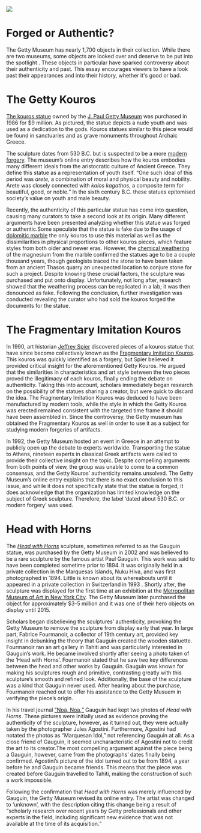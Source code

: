 <a href="https://juncture-digital.org"><img src="https://juncture-digital.org/images/ve-button.png"></a>

<param ve-config 
       title="Getty Confindential"
       author="Jacquelyn Fielding"
       banner="https://pbs.twimg.com/media/FkgFXTBUcAAmz8M?format=png&name=large" 
       layout="vertical">

# Forged or Authentic?

The Getty Museum has nearly 1,700 objects in their collection. While there are two museums, some objects are looked over and deserve to be put into the spotlight . These objects in particular have sparked controversy about their authenticity and past. This essay encourages viewers to have a look past their appearances and into their history, whether it's good or bad. 

# The Getty Kouros

[The kouros statue](https://www.getty.edu/art/collection/object/103vnp) owned by the [J. Paul Getty Museum](https://www.getty.edu/museum/) was purchased in 1986 for $9 million. As pictured, the statue depicts a nude youth and was used as a dedication to the gods. Kouros statues similar to this piece would be found in sanctuaries and as grave monuments throughout Archaic Greece. 
<param ve-entity eid="Q271834" title="Archaic Greece">
<param ve-image fit="Cover"
       label="Statue of Kouros" 
       description="Photo of Getty Museum's Statue of Kouros" 
       license="public domain" 
       url="https://upload.wikimedia.org/wikipedia/commons/0/05/Kouros.jpg">

The sculpture dates from 530 B.C. but is suspected to be a more [modern forgery](https://www.thoughtco.com/the-crime-of-forgery-970864). The museum’s online entry describes how the kouros embodies many different ideals from the aristocratic culture of Ancient Greece. They define this statue as a representation of youth itself. <q>One such ideal of this period was *arete*, a combination of moral and physical beauty and nobility. Arete was closely connected with 
*kalos kagathos*, a composite term for beautiful, good, or noble.</q> In the sixth century B.C. these statues epitomised society’s value on youth and male beauty.
<param ve-entity eid="Q265823" title="arete">
<param ve-entity eid="Q1414901" title="kalos kagathos">
<param ve-image fit="Cover"
       label="Side view of Getty Kouros"
       description="This photo shows the side view of the Getty Kouros on display at the Getty Museum"
       license="public domain"
       url="https://upload.wikimedia.org/wikipedia/commons/thumb/5/50/Getty_kouros.jpg/640px-Getty_kouros.jpg">

Recently, the authenticity of this particular statue has come into question, causing many curators to take a second look at its origin. Many different arguments have been presented analyzing whether this statue was forged or authentic.Some speculate that the statue is fake due to the usage of [dolomitic marble](http://www.jsjgeology.net/Dolomitic-marble.htm) the only kouros to use this material as well as the dissimilarities in physical proportions to other kouros pieces, which feature styles from both older and newer eras. However, the [chemical weathering](https://www.geolsoc.org.uk/ks3/gsl/education/resources/rockcycle/page3564.html) of the magnesium from the marble confirmed the statues age to be a couple thousand years, though geologists traced the stone to have been taken from an ancient Thasos quarry an unexpected location to conjure stone for such a project. Despite knowing these crucial factors, the sculpture was purchased and put onto display. Unfortunately, not long after, research showed that the weathering process can be replicated in a lab; it was then denounced as fake. Following the conclusion, further investigation was conducted revealing the curator who had sold the kouros forged the documents for the statue.
<param ve-entity eid="Q204096" title="Thasos">
<param ve-image fit="Cover"
       label="Statue of Kouros" 
       description="Photo of Getty Museum's Statue of Kouros" 
       license="public domain" 
       url="https://jacquelyn328393716.files.wordpress.com/2022/12/13a076b9-1456-4da4-a76a-0fbd1ddd9fac_1829.jpg?strip=info&w=1829">

# The Fragmentary Imitation Kouros

In 1990, art historian [Jeffrey Spier](https://getty.academia.edu/JeffreySpier/CurriculumVitae) discovered pieces of a kouros statue that have since become collectively known as the [Fragmentary Imitation Kouros](https://www.getty.edu/art/collection/object/103WHK). This kouros was quickly identified as a forgery, but Spier believed it provided critical insight for the aforementioned Getty Kouros. He argued that the similarities in characteristics and art style between the two pieces proved the illegitimacy of each kouros, finally ending the debate on authenticity. Taking this into account, scholars immediately began research on the possibility of the statues sharing a creator, but were quick to discard the idea. The Fragmentary Imitation Kouros was deduced to have been manufactured by modern tools, while the style in which the Getty Kouros was erected remained consistent with the targeted time frame it should have been assembled in. Since the controversy, the Getty museum has obtained the Fragmentary Kouros as well in order to use it as a subject for studying modern forgeries of artifacts.
<param ve-image fit="Cover"
       label="Head of Imitation Kouros " 
       description="Photo of Getty Museum's Imitation Kouros" 
       license="public domain" 
       url="https://th.bing.com/th/id/R.6a2c723e0eefde4cb4d32eb2ae878815?rik=US5S7Jj3iH2ecg&riu=http%3a%2f%2fmedia.getty.edu%2fmuseum%2fimages%2fweb%2fenlarge%2f01523701.jpg&ehk=ZPpkSKv7k41UGEiZUD%2fgO7jM90uuYirSJGQhzyIetks%3d&risl=&pid=ImgRaw&r=0">

In 1992, the Getty Museum hosted an event in Greece in an attempt to publicly open up the debate to experts worldwide. Transporting the statue to Athens, nineteen experts in classical Greek artifacts were called to provide their collective insight on the topic. Despite compelling arguments from both points of view, the group was unable to come to a common consensus, and the Getty Kouros’ authenticity remains unsolved. The Getty Museum’s online entry explains that there is no exact conclusion to this issue, and while it does not specifically state that the statue is forged, it does acknowledge that the organization has limited knowledge on the subject of Greek sculpture. Therefore, the label ‘dated about 530 B.C. or modern forgery’ was used.
<param ve-image fit="Cover"
       label="Full Fragmentary Kouros " 
       description="Photo of Getty Museum's Fragmentry Kouros" 
       license="public domain" 
       url="https://jacquelyn328393716.files.wordpress.com/2022/12/d2147516-efb0-4b8c-a4f9-ffa3dfe24974-1.jpg?strip=info&w=473">
 
# Head with Horns

The [*Head with Horns*](https://www.getty.edu/art/collection/object/108J7Y?tab=exhibitions#full-artwork-details) sculpture, sometimes referred to as the Gauguin statue, was purchased by the Getty Museum in 2002 and was believed to be a rare sculpture by the famous artist Paul Gauguin. This work was said to have been completed sometime prior to 1894. It was originally held in a private collection in the Marquesas Islands, Nuku Hiva, and was first photographed in 1894. Little is known about its whereabouts until it appeared in a private collection in Switzerland in 1993 . Shortly after, the sculpture was displayed for the first time at an exhibition at the [Metropolitan Museum of Art in New York City](https://www.metmuseum.org/visit/plan-your-visit/met-fifth-avenue). The Getty Museum later purchased the object for approximately $3-5 million and it was one of their hero objects on display until 2015.
<param ve-entity eid="Q37693" title="Paul Gauguin">
<param ve-entity eid="Q21064" title="Nuku Hiva">
<param ve-image fit="Cover"
       label="Head with Horns" 
       description="Photo of Getty Museum's Head with Horns" 
       license="public domain" 
       url="https://pbs.twimg.com/media/Flj48MMXoAESrGi?format=jpg&name=small">

Scholars began disbelieving the sculptures’ authenticity, provoking the Getty Museum to remove the sculpture from display early that year. In large part, Fabrice Fourmanoir, a collector of 19th century art, provided key insight in debunking the theory that Gauguin created the wooden statuette. Fourmanoir ran an art gallery in Tahiti and was particularly interested in Gauguin’s work. He became involved shortly after seeing a photo taken of the ‘Head with Horns’. Fourmanoir stated that he saw two key differences between the head and other works by Gauguin. Gauguin was known for making his sculptures rough and primitive, contrasting greatly with this sculpture’s smooth and refined look. Additionally, the base of the sculpture was a kind that Gauguin never used. After hearing about the purchase, Fourmanoir reached out to offer his assistance to the Getty Musuem in verifying the piece’s origin.
<param ve-image fit="Cover"
       label="Side view of Head with Horns" 
       description="Photo of Getty Museum's Head with Horns" 
       license="public domain" 
       url="https://th.bing.com/th/id/R.a1e09d5edb7cb4972c2ae29229bdea62?rik=jRJg7XUcNBVEAA&riu=http%3a%2f%2fmedia.getty.edu%2fmuseum%2fimages%2fweb%2fenlarge%2f144617F2V1.jpg&ehk=tN0Ipq73Zixvyph%2fUmPf9uatCB5bt0K%2bzy2xBI0r%2bxU%3d&risl=&pid=ImgRaw&r=0">

In his travel journal [<q>Noa, Noa,</q>](https://www.clevelandart.org/research/in-the-library/collection-in-focus/paul-gauguins-noa-noa) Gauguin had kept two photos of *Head with Horns*. These pictures were initially used as evidence proving the authenticity of the sculpture, however, as it turned out, they were actually taken by the photographer Jules Agostini. Furthermore, Agostini had notated the photos as “Marquesan Idol,” not referencing Gauguin at all. As a close friend of Gauguin, it seemed uncharacteristic of Agostini not to credit the art to its creator.The most compelling argument against the piece being a Gauguin, however, came from the photographs’ dates finally being confirmed. Agostini’s picture of the idol turned out to be from 1894, a year before he and Gauguin became friends. This means that the piece was created before Gauguin travelled to Tahiti, making the construction of such a work impossible.

Following the confirmation that *Head with Horns* was merely influenced by Gauguin, the Getty Museum revised its online entry. The artist was changed to ‘unknown’, with the description citing this change being a result of <q>scholarly research over recent years by Getty professionals and other experts in the field, including significant new evidence that was not available at the time of its acquisition.</q>





  
  
